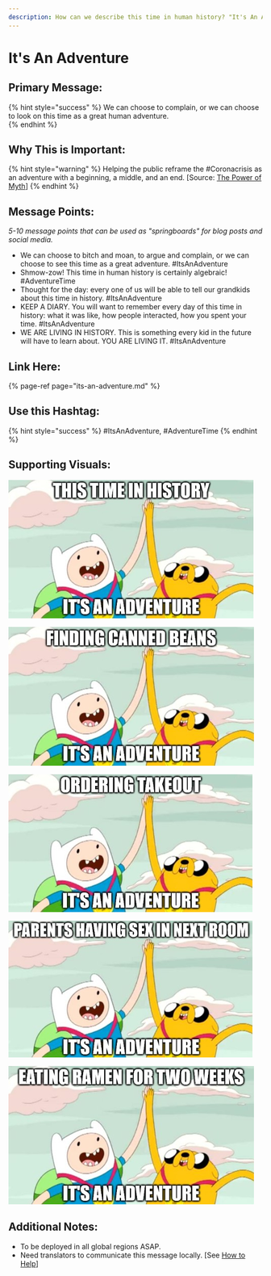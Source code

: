 ```yaml
---
description: How can we describe this time in human history? "It's An Adventure."
---
```


# It's An Adventure

## Primary Message:

{% hint style="success" %}
We can choose to complain, or we can choose to look on this time as a great human adventure.  
{% endhint %}

## Why This is Important:

{% hint style="warning" %}
Helping the public reframe the \#Coronacrisis as an adventure with a beginning, a middle, and an end. \[Source: [The Power of Myth](https://www.amazon.com/dp/B004QZACH6)\]
{% endhint %}

## Message Points:

_5-10 message points that can be used as "springboards" for blog posts and social media._

* We can choose to bitch and moan, to argue and complain, or we can choose to see this time as a great adventure. \#ItsAnAdventure
* Shmow-zow! This time in human history is certainly algebraic! \#AdventureTime
* Thought for the day: every one of us will be able to tell our grandkids about this time in history. \#ItsAnAdventure
* KEEP A DIARY. You will want to remember every day of this time in history: what it was like, how people interacted, how you spent your time. \#ItsAnAdventure
* WE ARE LIVING IN HISTORY. This is something every kid in the future will have to learn about. YOU ARE LIVING IT. \#ItsAnAdventure

## Link Here:

{% page-ref page="its-an-adventure.md" %}

## Use this Hashtag:

{% hint style="success" %}
\#ItsAnAdventure, \#AdventureTime
{% endhint %}

## Supporting Visuals:

![](../.gitbook/assets/its-an-adventure-history.jpg)

![](../.gitbook/assets/its-an-adventure-beans.jpg)

![](../.gitbook/assets/its-an-adventure-takeout.jpg)

![](../.gitbook/assets/its-an-adventure-sex.jpg)

![](../.gitbook/assets/its-an-adventure-ramen.jpg)

## Additional Notes:

* To be deployed in all global regions ASAP.
* Need translators to communicate this message locally. \[See [How to Help](../how-to-help.md)\]

